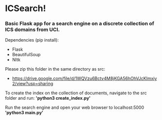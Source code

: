 # ICSearch!

### Basic Flask app for a search engine on a discrete collection of ICS domains from UCI.

Dependencies (pip install):
  - Flask
  - BeautifulSoup
  - Nltk

Please zip this folder in the same directory as src:
  - https://drive.google.com/file/d/1WQVzu6Bctv4M8jKGA56hOhVJcKImxiy2/view?usp=sharing

To create the index on the collection of documents, navigate to the src folder and run:
  <b>'python3 create_index.py'</b>
  
Run the search engine and open your web browser to localhost:5000
  <b>'python3 main.py'</b>
  
